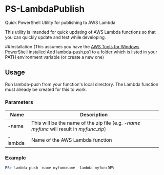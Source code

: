 # PS-LambdaPublish
Quick PowerShell Utility for publishing to AWS Lambda

This utility is intended for quick updating of AWS Lambda functions so that you can quickly update and test while developing.

##Installation
(This assumes you have the [AWS Tools for Windows PowerShell](https://aws.amazon.com/powershell/) installed
Add [lambda-push.ps1](./lambda-push.ps1) to a folder which is listed in your PATH environment variable (or create a new one)
## Usage
Run lambda-push from your function's local directory.
The Lambda function must already be created for this to work.
### Parameters
| Name  | Description |
| --- | --- |
| -name | This will be the name of the zip file (e.g. *-name myfunc* will result in *myfunc.zip*) |
| -lambda | Name of the AWS Lambda function |
### Example
```Powershell
PS> lambda-push -name myfuncname -lambda myfuncDEV
```
